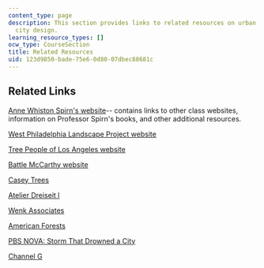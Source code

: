 ```yaml
---
content_type: page
description: This section provides links to related resources on urban nature and
  city design.
learning_resource_types: []
ocw_type: CourseSection
title: Related Resources
uid: 123d9850-bade-75e6-0d80-07dbec88681c
---
```


Related Links
-------------

[Anne Whiston Spirn's website](http://www.annewhistonspirn.com/)\-- contains links to other class websites, information on Professor Spirn's books, and other additional resources.

[West Philadelphia Landscape Project website](http://www.wplp.net/)

[Tree People of Los Angeles website](http://treepeople.org/)

[Battle McCarthy website](http://www.prsarchitects.com/practice/consultants/battle-mccarthy)

[Casey Trees](http://www.caseytrees.org/)

[Atelier Dreiseit l](http://www.dreiseitl.de/)

[Wenk Associates](http://www.wenkla.com/)

[American Forests](https://www.americanforests.org/our-work/urban-forestry/#stories)

[PBS NOVA: Storm That Drowned a City](http://www.pbs.org/wgbh/nova/orleans/)

[Channel G](http://mcdsp.com/plug-ins/channel-g/)